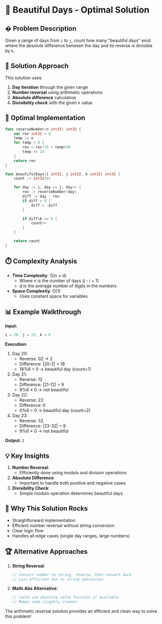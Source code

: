 # 📅 Beautiful Days - Optimal Solution

## � Problem Description
Given a range of days from `i` to `j`, count how many "beautiful days" exist where the absolute difference between the day and its reverse is divisible by `k`.

## 🧠 Solution Approach
This solution uses:
1. **Day iteration** through the given range
2. **Number reversal** using arithmetic operations
3. **Absolute difference** calculation
4. **Divisibility check** with the given `k` value

## 🚀 Optimal Implementation
```go
func reverseNumber(n int32) int32 {
    var rev int32 = 0
    temp := n
    for temp > 0 {
        rev = rev*10 + temp%10
        temp /= 10
    }
    return rev
}

func beautifulDays(i int32, j int32, k int32) int32 {
    count := int32(0)

    for day := i; day <= j; day++ {
        rev := reverseNumber(day)
        diff := day - rev
        if diff < 0 {
            diff = -diff
        }

        if diff%k == 0 {
            count++
        }
    }

    return count
}
```

## ⏱️ Complexity Analysis
- **Time Complexity**: O(n × d)
  - Where n is the number of days (j - i + 1)
  - d is the average number of digits in the numbers
- **Space Complexity**: O(1)
  - Uses constant space for variables

## 📊 Example Walkthrough
**Input:**
```go
i = 20, j = 23, k = 6
```

**Execution:**
1. Day 20:
   - Reverse: 02 → 2
   - Difference: |20-2| = 18
   - 18%6 = 0 → beautiful day (count=1)
2. Day 21:
   - Reverse: 12
   - Difference: |21-12| = 9
   - 9%6 ≠ 0 → not beautiful
3. Day 22:
   - Reverse: 22
   - Difference: 0
   - 0%6 = 0 → beautiful day (count=2)
4. Day 23:
   - Reverse: 32
   - Difference: |23-32| = 9
   - 9%6 ≠ 0 → not beautiful

**Output:** `2`

## 💡 Key Insights
1. **Number Reversal**:
   - Efficiently done using modulo and division operations
2. **Absolute Difference**:
   - Important to handle both positive and negative cases
3. **Divisibility Check**:
   - Simple modulo operation determines beautiful days

## 🌟 Why This Solution Rocks
- Straightforward implementation
- Efficient number reversal without string conversion
- Clear logic flow
- Handles all edge cases (single day ranges, large numbers)

## 🏆 Alternative Approaches
1. **String Reversal**:
   ```go
   // Convert number to string, reverse, then convert back
   // Less efficient due to string operations
   ```
2. **Math.Abs Alternative**:
   ```go
   // Could use absolute value function if available
   // Makes code slightly cleaner
   ```

The arithmetic reversal solution provides an efficient and clean way to solve this problem!